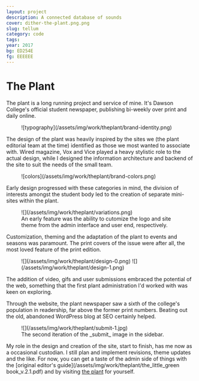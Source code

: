 ```yaml
---
layout: project
description: A connected database of sounds
cover: dither-the-plant.png.png
slug: tellum
category: code
tags:
year: 2017
bg: ED254E
fg: EEEEEE
---
```

# The Plant

The plant is a long running project and service of mine. It's Dawson College's official student newspaper, publishing bi-weekly over print and daily online.

<figure>![typography](/assets/img/work/theplant/brand-identity.png)</figure>

The design of the plant was heavily inspired by the sites we (the plant editorial team at the time) identified as those we most wanted to associate with. Wired magazine, Vox and Vice played a heavy stylistic role to the actual design, while I designed the information architecture and backend of the site to suit the needs of the small team.

<figure>![colors](/assets/img/work/theplant/brand-colors.png)</figure>

Early design progressed with these categories in mind, the division of interests amongst the student body led to the creation of separate mini-sites within the plant.

<figure>![](/assets/img/work/theplant/variations.png)

<figcaption>An early feature was the ability to cutomize the logo and site theme from the admin interface and user end, respectively.</figcaption>

</figure>

Customization, theming and the adaptation of the plant to events and seasons was paramount. The print covers of the issue were after all, the most loved feature of the print edition.

<figure>![](/assets/img/work/theplant/design-0.png) ![](/assets/img/work/theplant/design-1.png)</figure>

The addition of video, gifs and user submissions embraced the potential of the web, something that the first plant administration I'd worked with was keen on exploring.

Through the website, the plant newspaper saw a sixth of the college's population in readership, far above the former print numbers. Beating out the old, abandoned WordPress blog at SEO certainly helped.

<figure>![](/assets/img/work/theplant/submit-1.jpg)

<figcaption>The second iteration of the _submit_ image in the sidebar.</figcaption>

</figure>

My role in the design and creation of the site, start to finish, has me now as a occasional custodian. I still plan and implement revisions, theme updates and the like. For now, you can get a taste of the admin side of things with the [original editor's guide](/assets/img/work/theplant/the_little_green book_v.2.1.pdf) and by visiting [the plant](http://theplantnewspaper.com) for yourself.
